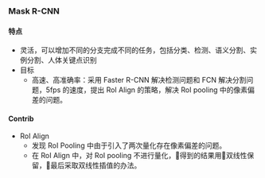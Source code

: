 ### Mask R-CNN
#### 特点
- 灵活，可以增加不同的分支完成不同的任务，包括分类、检测、语义分割、实例分割、人体关键点识别
- 目标
    - 高速、高准确率：采用 Faster R-CNN 解决检测问题和 FCN 解决分割问题，5fps 的速度，提出 RoI Align 的策略，解决 RoI pooling 中的像素偏差的问题。
#### Contrib
- RoI Align
    - 发现 RoI Pooling 中由于引入了两次量化存在像素偏差的问题。
    - 在 RoI Align 中，对 RoI pooling 不进行量化，得到的结果用双线性保留，最后采取双线性插值的办法。
    